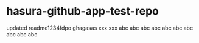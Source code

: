 # hasura-github-app-test-repo

updated readme1234fdpo
ghagasas
xxx
xxx
abc
abc
abc
abc
abc
abc
abc
abc
abc
abc
